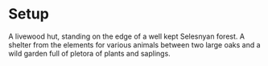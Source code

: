 # Setup

A livewood hut, standing on the edge of a well kept Selesnyan forest.
A shelter from the elements for various animals between two large oaks
and a wild garden full of pletora of plants and saplings.

